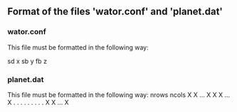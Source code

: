 ## Format of the files 'wator.conf' and 'planet.dat'

### wator.conf
This file must be formatted in the following way:

  sd x 
  sb y
  fb z



### planet.dat 
This file must be formatted in the following way:
  nrows
  ncols
  X X ... X
  X X ... X
  . .     .
  . .     .
  . .     .
  X X ... X
